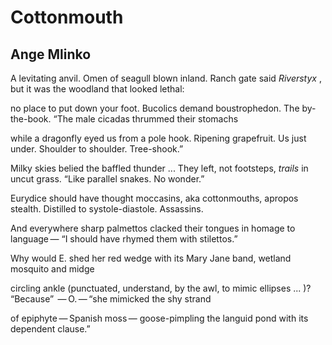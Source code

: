 # Cottonmouth
## Ange Mlinko
A levitating anvil. Omen of seagull
blown inland. Ranch gate said _Riverstyx_ ,
but it was the woodland that looked lethal:

no place to put down your foot. Bucolics
demand boustrophedon. The by-the-book.
“The male cicadas thrummed their stomachs

while a dragonfly eyed us from a pole hook.
Ripening grapefruit. Us just under.
Shoulder to shoulder. Tree-shook.”

Milky skies belied the baffled thunder ...
They left, not footsteps, _trails_ in uncut grass.
“Like parallel snakes. No wonder.”

Eurydice should have thought moccasins,
aka cottonmouths, apropos
stealth. Distilled to systole-diastole. Assassins.

And everywhere sharp palmettos
clacked their tongues in homage to language —
“I should have rhymed them with stilettos.”

Why would E. shed her red wedge
with its Mary Jane band,
wetland mosquito and midge

circling ankle (punctuated, understand,
by the awl, to mimic ellipses ... )? “Because”
 — O. — “she mimicked the shy strand

of epiphyte — Spanish moss —
goose-pimpling the languid pond
with its dependent clause.”